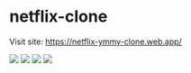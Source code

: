 # netflix-clone
Visit site:
https://netflix-ymmy-clone.web.app/


![](https://i.imgur.com/UNv3Pcd.png)
![](https://i.imgur.com/zbv6ksZ.png)
![](https://i.imgur.com/yb5lgWg.png)
![](https://i.imgur.com/x2l0K9j.png)
